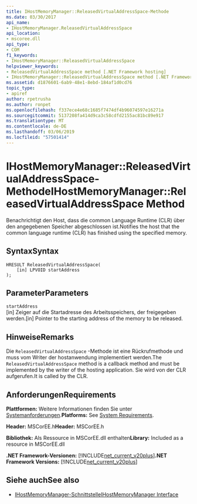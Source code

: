 ```yaml
---
title: IHostMemoryManager::ReleasedVirtualAddressSpace-Methode
ms.date: 03/30/2017
api_name:
- IHostMemoryManager.ReleasedVirtualAddressSpace
api_location:
- mscoree.dll
api_type:
- COM
f1_keywords:
- IHostMemoryManager::ReleasedVirtualAddressSpace
helpviewer_keywords:
- ReleasedVirtualAddressSpace method [.NET Framework hosting]
- IHostMemoryManager::ReleasedVirtualAddressSpace method [.NET Framework hosting]
ms.assetid: d1876601-6ab9-48e1-8ebd-184af1d0cd76
topic_type:
- apiref
author: rpetrusha
ms.author: ronpet
ms.openlocfilehash: f337ece4e68c1685f7474df4b96074597e16271a
ms.sourcegitcommit: 5137208fa414d9ca3c58cdfd2155ac81bc89e917
ms.translationtype: MT
ms.contentlocale: de-DE
ms.lasthandoff: 03/06/2019
ms.locfileid: "57501414"
---
```

# <a name="ihostmemorymanagerreleasedvirtualaddressspace-method"></a><span data-ttu-id="f0509-102">IHostMemoryManager::ReleasedVirtualAddressSpace-Methode</span><span class="sxs-lookup"><span data-stu-id="f0509-102">IHostMemoryManager::ReleasedVirtualAddressSpace Method</span></span>
<span data-ttu-id="f0509-103">Benachrichtigt den Host, dass die common Language Runtime (CLR) über den angegebenen Speicher abgeschlossen ist.</span><span class="sxs-lookup"><span data-stu-id="f0509-103">Notifies the host that the common language runtime (CLR) has finished using the specified memory.</span></span>  
  
## <a name="syntax"></a><span data-ttu-id="f0509-104">Syntax</span><span class="sxs-lookup"><span data-stu-id="f0509-104">Syntax</span></span>  
  
```  
HRESULT ReleasedVirtualAddressSpace(  
    [in] LPVOID startAddress  
);  
```  
  
## <a name="parameters"></a><span data-ttu-id="f0509-105">Parameter</span><span class="sxs-lookup"><span data-stu-id="f0509-105">Parameters</span></span>  
 `startAddress`  
 <span data-ttu-id="f0509-106">[in] Zeiger auf die Startadresse des Arbeitsspeichers, der freigegeben werden.</span><span class="sxs-lookup"><span data-stu-id="f0509-106">[in] Pointer to the starting address of the memory to be released.</span></span>  
  
## <a name="remarks"></a><span data-ttu-id="f0509-107">Hinweise</span><span class="sxs-lookup"><span data-stu-id="f0509-107">Remarks</span></span>  
 <span data-ttu-id="f0509-108">Die `ReleasedVirtualAddressSpace` -Methode ist eine Rückrufmethode und muss vom Writer der hostanwendung implementiert werden.</span><span class="sxs-lookup"><span data-stu-id="f0509-108">The `ReleasedVirtualAddressSpace` method is a callback method and must be implemented by the writer of the hosting application.</span></span> <span data-ttu-id="f0509-109">Sie wird von der CLR aufgerufen.</span><span class="sxs-lookup"><span data-stu-id="f0509-109">It is called by the CLR.</span></span>  
  
## <a name="requirements"></a><span data-ttu-id="f0509-110">Anforderungen</span><span class="sxs-lookup"><span data-stu-id="f0509-110">Requirements</span></span>  
 <span data-ttu-id="f0509-111">**Plattformen:** Weitere Informationen finden Sie unter [Systemanforderungen](../../../../docs/framework/get-started/system-requirements.md).</span><span class="sxs-lookup"><span data-stu-id="f0509-111">**Platforms:** See [System Requirements](../../../../docs/framework/get-started/system-requirements.md).</span></span>  
  
 <span data-ttu-id="f0509-112">**Header:** MSCorEE.h</span><span class="sxs-lookup"><span data-stu-id="f0509-112">**Header:** MSCorEE.h</span></span>  
  
 <span data-ttu-id="f0509-113">**Bibliothek:** Als Ressource in MSCorEE.dll enthalten</span><span class="sxs-lookup"><span data-stu-id="f0509-113">**Library:** Included as a resource in MSCorEE.dll</span></span>  
  
 <span data-ttu-id="f0509-114">**.NET Framework-Versionen:** [!INCLUDE[net_current_v20plus](../../../../includes/net-current-v20plus-md.md)]</span><span class="sxs-lookup"><span data-stu-id="f0509-114">**.NET Framework Versions:** [!INCLUDE[net_current_v20plus](../../../../includes/net-current-v20plus-md.md)]</span></span>  
  
## <a name="see-also"></a><span data-ttu-id="f0509-115">Siehe auch</span><span class="sxs-lookup"><span data-stu-id="f0509-115">See also</span></span>
- [<span data-ttu-id="f0509-116">IHostMemoryManager-Schnittstelle</span><span class="sxs-lookup"><span data-stu-id="f0509-116">IHostMemoryManager Interface</span></span>](../../../../docs/framework/unmanaged-api/hosting/ihostmemorymanager-interface.md)
